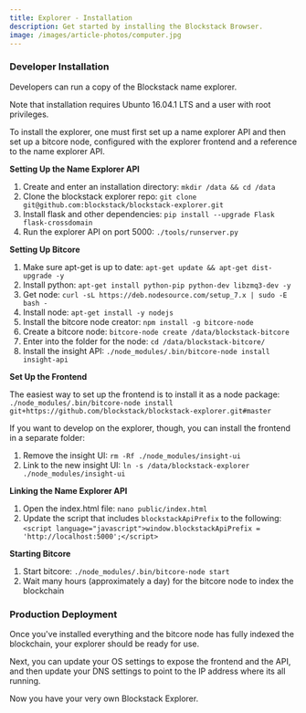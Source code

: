 ```yaml
---
title: Explorer - Installation
description: Get started by installing the Blockstack Browser.
image: /images/article-photos/computer.jpg
---
```


### Developer Installation

Developers can run a copy of the Blockstack name explorer.

Note that installation requires Ubunto 16.04.1 LTS and a user with root privileges.

To install the explorer, one must first set up a name explorer API and then set up a bitcore node, configured with the explorer frontend and a reference to the name explorer API.

<p><b>Setting Up the Name Explorer API</b></p>

1. Create and enter an installation directory: `mkdir /data && cd /data`
1. Clone the blockstack explorer repo: `git clone git@github.com:blockstack/blockstack-explorer.git`
1. Install flask and other dependencies: `pip install --upgrade Flask flask-crossdomain`
1. Run the explorer API on port 5000: `./tools/runserver.py`

<p><b>Setting Up Bitcore</p></b>

1. Make sure apt-get is up to date: `apt-get update && apt-get dist-upgrade -y`
1. Install python: `apt-get install python-pip python-dev libzmq3-dev -y`
1. Get node: `curl -sL https://deb.nodesource.com/setup_7.x | sudo -E bash -`
1. Install node: `apt-get install -y nodejs`
1. Install the bitcore node creator: `npm install -g bitcore-node`
1. Create a bitcore node: `bitcore-node create /data/blockstack-bitcore`
1. Enter into the folder for the node: `cd /data/blockstack-bitcore/`
1. Install the insight API: `./node_modules/.bin/bitcore-node install insight-api`

<p><b>Set Up the Frontend</p></b>

The easiest way to set up the frontend is to install it as a node package: `./node_modules/.bin/bitcore-node install git+https://github.com/blockstack/blockstack-explorer.git#master`

If you want to develop on the explorer, though, you can install the frontend in a separate folder:

1. Remove the insight UI: `rm -Rf ./node_modules/insight-ui`
1. Link to the new insight UI: `ln -s /data/blockstack-explorer ./node_modules/insight-ui`

<p><b>Linking the Name Explorer API</p></b>

1. Open the index.html file: `nano public/index.html`
1. Update the script that includes `blockstackApiPrefix` to the following: `<script language="javascript">window.blockstackApiPrefix = 'http://localhost:5000';</script>`

<p><b>Starting Bitcore</p></b>

1. Start bitcore: `./node_modules/.bin/bitcore-node start`
1. Wait many hours (approximately a day) for the bitcore node to index the blockchain

### Production Deployment

Once you've installed everything and the bitcore node has fully indexed the blockchain, your explorer should be ready for use.

Next, you can update your OS settings to expose the frontend and the API, and then update your DNS settings to point to the IP address where its all running.

Now you have your very own Blockstack Explorer.